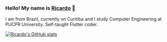 ### Hello! My name is [Ricardo](https://ricardokurashiki.github.io/#/resumo) 👋

I am from Brazil, currently on Curitiba and I study Computer Engineering at PUCPR University. Self-taught Flutter coder.

[![Ricardo's GitHub stats](https://github-readme-stats.vercel.app/api?username=RicardoKurashiki&count_private=true&show_icons=true&theme=nightowl)](https://github.com/RicardoKurashiki/github-readme-stats)
